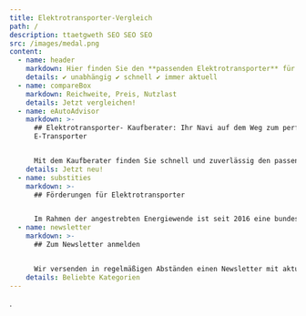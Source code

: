 ```yaml
---
title: Elektrotransporter-Vergleich
path: /
description: ttaetgweth SEO SEO SEO
src: /images/medal.png
content:
  - name: header
    markdown: Hier finden Sie den **passenden Elektrotransporter** für Ihre Ansprüche.
    details: ✔ unabhängig ✔ schnell ✔ immer aktuell
  - name: compareBox
    markdown: Reichweite, Preis, Nutzlast
    details: Jetzt vergleichen!
  - name: eAutoAdvisor
    markdown: >-
      ## Elektrotransporter- Kaufberater: Ihr Navi auf dem Weg zum perfekten
      E-Transporter


      Mit dem Kaufberater finden Sie schnell und zuverlässig den passenden E-Transporter. Einfach Wunsch-Kriterien eingeben. Fahrzeuge vergleichen & Angebot anfordern. Gleich ausprobieren!
    details: Jetzt neu!
  - name: substities
    markdown: >-
      ## Förderungen für Elektrotransporter


      Im Rah­men der angestrebten En­ergiewende ist seit 2016 eine bun­desweite Förderung der Elek­tro­mo­bil­ität durch die so­ge­nan­nte “Umwelt­prämie” möglich, welche den Kauf rein elek­trischer Fahrzeuge fi­nanziell un­ter­stützt.
  - name: newsletter
    markdown: >-
      ## Zum Newsletter anmelden


      Wir versenden in regelmäßigen Abständen einen Newsletter mit aktuellen Themen und Neuigkeiten rund um Elektrotransporter. Natürlich verschicken wir keine Spam-Mails und  Sie können sich jederzeit von unserem Newsletter abmelden!
    details: Beliebte Kategorien
---
```

.